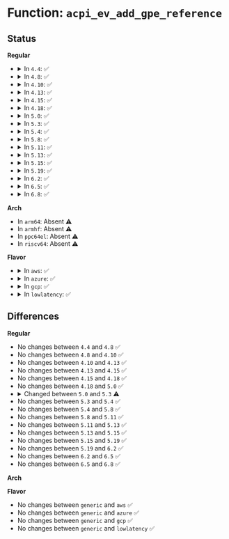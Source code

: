 # Function: <code>acpi_ev_add_gpe_reference</code>

## Status
<b>Regular</b>
<ul>
<li>
<details>
<summary>In <code>4.4</code>: ✅</summary>

```c
acpi_status acpi_ev_add_gpe_reference(struct acpi_gpe_event_info *gpe_event_info);
```

**Collision:** Unique Global

**Inline:** No

**Transformation:** False

**Instances:**

```
In drivers/acpi/acpica/evgpe.c (ffffffff81490089)
Location: drivers/acpi/acpica/evgpe.c:145
Inline: False
Direct callers:
  - drivers/acpi/acpica/evgpeblk.c:acpi_ev_initialize_gpe_block
  - drivers/acpi/acpica/evxfgpe.c:acpi_enable_gpe
```
**Symbols:**

```
ffffffff81490089-ffffffff814900cf: acpi_ev_add_gpe_reference (STB_GLOBAL)
```
</details>
</li>
<li>
<details>
<summary>In <code>4.8</code>: ✅</summary>

```c
acpi_status acpi_ev_add_gpe_reference(struct acpi_gpe_event_info *gpe_event_info);
```

**Collision:** Unique Global

**Inline:** No

**Transformation:** False

**Instances:**

```
In drivers/acpi/acpica/evgpe.c (ffffffff814dee80)
Location: drivers/acpi/acpica/evgpe.c:145
Inline: False
Direct callers:
  - drivers/acpi/acpica/evgpeblk.c:acpi_ev_initialize_gpe_block
  - drivers/acpi/acpica/evxfgpe.c:acpi_enable_gpe
```
**Symbols:**

```
ffffffff814dee80-ffffffff814deec6: acpi_ev_add_gpe_reference (STB_GLOBAL)
```
</details>
</li>
<li>
<details>
<summary>In <code>4.10</code>: ✅</summary>

```c
acpi_status acpi_ev_add_gpe_reference(struct acpi_gpe_event_info *gpe_event_info);
```

**Collision:** Unique Global

**Inline:** No

**Transformation:** False

**Instances:**

```
In drivers/acpi/acpica/evgpe.c (ffffffff815017df)
Location: drivers/acpi/acpica/evgpe.c:199
Inline: False
Direct callers:
  - drivers/acpi/acpica/evgpeblk.c:acpi_ev_initialize_gpe_block
  - drivers/acpi/acpica/evxfgpe.c:acpi_enable_gpe
```
**Symbols:**

```
ffffffff815017df-ffffffff81501825: acpi_ev_add_gpe_reference (STB_GLOBAL)
```
</details>
</li>
<li>
<details>
<summary>In <code>4.13</code>: ✅</summary>

```c
acpi_status acpi_ev_add_gpe_reference(struct acpi_gpe_event_info *gpe_event_info);
```

**Collision:** Unique Global

**Inline:** No

**Transformation:** False

**Instances:**

```
In drivers/acpi/acpica/evgpe.c (ffffffff81511cb7)
Location: drivers/acpi/acpica/evgpe.c:199
Inline: False
Direct callers:
  - drivers/acpi/acpica/evgpeblk.c:acpi_ev_initialize_gpe_block
  - drivers/acpi/acpica/evxfgpe.c:acpi_enable_gpe
```
**Symbols:**

```
ffffffff81511cb7-ffffffff81511cfd: acpi_ev_add_gpe_reference (STB_GLOBAL)
```
</details>
</li>
<li>
<details>
<summary>In <code>4.15</code>: ✅</summary>

```c
acpi_status acpi_ev_add_gpe_reference(struct acpi_gpe_event_info *gpe_event_info);
```

**Collision:** Unique Global

**Inline:** No

**Transformation:** False

**Instances:**

```
In drivers/acpi/acpica/evgpe.c (ffffffff81559ae0)
Location: drivers/acpi/acpica/evgpe.c:199
Inline: False
Direct callers:
  - drivers/acpi/acpica/evgpeblk.c:acpi_ev_initialize_gpe_block
  - drivers/acpi/acpica/evxfgpe.c:acpi_enable_gpe
```
**Symbols:**

```
ffffffff81559ae0-ffffffff81559b8e: acpi_ev_add_gpe_reference (STB_GLOBAL)
```
</details>
</li>
<li>
<details>
<summary>In <code>4.18</code>: ✅</summary>

```c
acpi_status acpi_ev_add_gpe_reference(struct acpi_gpe_event_info *gpe_event_info);
```

**Collision:** Unique Global

**Inline:** No

**Transformation:** False

**Instances:**

```
In drivers/acpi/acpica/evgpe.c (ffffffff815905e0)
Location: drivers/acpi/acpica/evgpe.c:158
Inline: False
Direct callers:
  - drivers/acpi/acpica/evgpeblk.c:acpi_ev_initialize_gpe_block
  - drivers/acpi/acpica/evxfgpe.c:acpi_enable_gpe
```
**Symbols:**

```
ffffffff815905e0-ffffffff8159068e: acpi_ev_add_gpe_reference (STB_GLOBAL)
```
</details>
</li>
<li>
<details>
<summary>In <code>5.0</code>: ✅</summary>

```c
acpi_status acpi_ev_add_gpe_reference(struct acpi_gpe_event_info *gpe_event_info);
```

**Collision:** Unique Global

**Inline:** No

**Transformation:** False

**Instances:**

```
In drivers/acpi/acpica/evgpe.c (ffffffff815a8c65)
Location: drivers/acpi/acpica/evgpe.c:158
Inline: False
Direct callers:
  - drivers/acpi/acpica/evgpeblk.c:acpi_ev_initialize_gpe_block
  - drivers/acpi/acpica/evxfgpe.c:acpi_enable_gpe
```
**Symbols:**

```
ffffffff815a8c65-ffffffff815a8d13: acpi_ev_add_gpe_reference (STB_GLOBAL)
```
</details>
</li>
<li>
<details>
<summary>In <code>5.3</code>: ✅</summary>

```c
acpi_status acpi_ev_add_gpe_reference(struct acpi_gpe_event_info *gpe_event_info, u8 clear_on_enable);
```

**Collision:** Unique Global

**Inline:** No

**Transformation:** False

**Instances:**

```
In drivers/acpi/acpica/evgpe.c (ffffffff815da3d6)
Location: drivers/acpi/acpica/evgpe.c:159
Inline: False
Direct callers:
  - drivers/acpi/acpica/evgpeblk.c:acpi_ev_initialize_gpe_block
  - drivers/acpi/acpica/evxfgpe.c:acpi_enable_gpe
```
**Symbols:**

```
ffffffff815da3d6-ffffffff815da498: acpi_ev_add_gpe_reference (STB_GLOBAL)
```
</details>
</li>
<li>
<details>
<summary>In <code>5.4</code>: ✅</summary>

```c
acpi_status acpi_ev_add_gpe_reference(struct acpi_gpe_event_info *gpe_event_info, u8 clear_on_enable);
```

**Collision:** Unique Global

**Inline:** No

**Transformation:** False

**Instances:**

```
In drivers/acpi/acpica/evgpe.c (ffffffff815fb716)
Location: drivers/acpi/acpica/evgpe.c:159
Inline: False
Direct callers:
  - drivers/acpi/acpica/evgpeblk.c:acpi_ev_initialize_gpe_block
  - drivers/acpi/acpica/evxfgpe.c:acpi_enable_gpe
```
**Symbols:**

```
ffffffff815fb716-ffffffff815fb7d8: acpi_ev_add_gpe_reference (STB_GLOBAL)
```
</details>
</li>
<li>
<details>
<summary>In <code>5.8</code>: ✅</summary>

```c
acpi_status acpi_ev_add_gpe_reference(struct acpi_gpe_event_info *gpe_event_info, u8 clear_on_enable);
```

**Collision:** Unique Global

**Inline:** No

**Transformation:** False

**Instances:**

```
In drivers/acpi/acpica/evgpe.c (ffffffff816a7839)
Location: drivers/acpi/acpica/evgpe.c:159
Inline: False
Direct callers:
  - drivers/acpi/acpica/evgpeblk.c:acpi_ev_initialize_gpe_block
  - drivers/acpi/acpica/evxface.c:acpi_remove_gpe_handler
  - drivers/acpi/acpica/evxfgpe.c:acpi_enable_gpe
```
**Symbols:**

```
ffffffff816a7839-ffffffff816a78fb: acpi_ev_add_gpe_reference (STB_GLOBAL)
```
</details>
</li>
<li>
<details>
<summary>In <code>5.11</code>: ✅</summary>

```c
acpi_status acpi_ev_add_gpe_reference(struct acpi_gpe_event_info *gpe_event_info, u8 clear_on_enable);
```

**Collision:** Unique Global

**Inline:** No

**Transformation:** False

**Instances:**

```
In drivers/acpi/acpica/evgpe.c (ffffffff816c502f)
Location: drivers/acpi/acpica/evgpe.c:159
Inline: False
Direct callers:
  - drivers/acpi/acpica/evgpeblk.c:acpi_ev_initialize_gpe_block
  - drivers/acpi/acpica/evxface.c:acpi_remove_gpe_handler
  - drivers/acpi/acpica/evxfgpe.c:acpi_enable_gpe
```
**Symbols:**

```
ffffffff816c502f-ffffffff816c50f1: acpi_ev_add_gpe_reference (STB_GLOBAL)
```
</details>
</li>
<li>
<details>
<summary>In <code>5.13</code>: ✅</summary>

```c
acpi_status acpi_ev_add_gpe_reference(struct acpi_gpe_event_info *gpe_event_info, u8 clear_on_enable);
```

**Collision:** Unique Global

**Inline:** No

**Transformation:** False

**Instances:**

```
In drivers/acpi/acpica/evgpe.c (ffffffff816a70b1)
Location: drivers/acpi/acpica/evgpe.c:159
Inline: False
Direct callers:
  - drivers/acpi/acpica/evgpeblk.c:acpi_ev_initialize_gpe_block
  - drivers/acpi/acpica/evxface.c:acpi_remove_gpe_handler
  - drivers/acpi/acpica/evxfgpe.c:acpi_enable_gpe
```
**Symbols:**

```
ffffffff816a70b1-ffffffff816a7173: acpi_ev_add_gpe_reference (STB_GLOBAL)
```
</details>
</li>
<li>
<details>
<summary>In <code>5.15</code>: ✅</summary>

```c
acpi_status acpi_ev_add_gpe_reference(struct acpi_gpe_event_info *gpe_event_info, u8 clear_on_enable);
```

**Collision:** Unique Global

**Inline:** No

**Transformation:** False

**Instances:**

```
In drivers/acpi/acpica/evgpe.c (ffffffff8171dcf8)
Location: drivers/acpi/acpica/evgpe.c:159
Inline: False
Direct callers:
  - drivers/acpi/acpica/evgpeblk.c:acpi_ev_initialize_gpe_block
  - drivers/acpi/acpica/evxface.c:acpi_remove_gpe_handler
  - drivers/acpi/acpica/evxfgpe.c:acpi_enable_gpe
```
**Symbols:**

```
ffffffff8171dcf8-ffffffff8171ddba: acpi_ev_add_gpe_reference (STB_GLOBAL)
```
</details>
</li>
<li>
<details>
<summary>In <code>5.19</code>: ✅</summary>

```c
acpi_status acpi_ev_add_gpe_reference(struct acpi_gpe_event_info *gpe_event_info, u8 clear_on_enable);
```

**Collision:** Unique Global

**Inline:** No

**Transformation:** False

**Instances:**

```
In drivers/acpi/acpica/evgpe.c (ffffffff8184dd85)
Location: drivers/acpi/acpica/evgpe.c:159
Inline: False
Direct callers:
  - drivers/acpi/acpica/evgpeblk.c:acpi_ev_initialize_gpe_block
  - drivers/acpi/acpica/evxface.c:acpi_remove_gpe_handler
  - drivers/acpi/acpica/evxfgpe.c:acpi_enable_gpe
```
**Symbols:**

```
ffffffff8184dd85-ffffffff8184de56: acpi_ev_add_gpe_reference (STB_GLOBAL)
```
</details>
</li>
<li>
<details>
<summary>In <code>6.2</code>: ✅</summary>

```c
acpi_status acpi_ev_add_gpe_reference(struct acpi_gpe_event_info *gpe_event_info, u8 clear_on_enable);
```

**Collision:** Unique Global

**Inline:** No

**Transformation:** False

**Instances:**

```
In drivers/acpi/acpica/evgpe.c (ffffffff819872d0)
Location: drivers/acpi/acpica/evgpe.c:159
Inline: False
Direct callers:
  - drivers/acpi/acpica/evgpeblk.c:acpi_ev_initialize_gpe_block
  - drivers/acpi/acpica/evxface.c:acpi_remove_gpe_handler
  - drivers/acpi/acpica/evxfgpe.c:acpi_enable_gpe
```
**Symbols:**

```
ffffffff819872d0-ffffffff81987403: acpi_ev_add_gpe_reference (STB_GLOBAL)
```
</details>
</li>
<li>
<details>
<summary>In <code>6.5</code>: ✅</summary>

```c
acpi_status acpi_ev_add_gpe_reference(struct acpi_gpe_event_info *gpe_event_info, u8 clear_on_enable);
```

**Collision:** Unique Global

**Inline:** No

**Transformation:** False

**Instances:**

```
In drivers/acpi/acpica/evgpe.c (ffffffff819cdd10)
Location: drivers/acpi/acpica/evgpe.c:159
Inline: False
Direct callers:
  - drivers/acpi/acpica/evgpeblk.c:acpi_ev_initialize_gpe_block
  - drivers/acpi/acpica/evxface.c:acpi_remove_gpe_handler
  - drivers/acpi/acpica/evxfgpe.c:acpi_enable_gpe
```
**Symbols:**

```
ffffffff819cdd10-ffffffff819cde43: acpi_ev_add_gpe_reference (STB_GLOBAL)
```
</details>
</li>
<li>
<details>
<summary>In <code>6.8</code>: ✅</summary>

```c
acpi_status acpi_ev_add_gpe_reference(struct acpi_gpe_event_info *gpe_event_info, u8 clear_on_enable);
```

**Collision:** Unique Global

**Inline:** No

**Transformation:** False

**Instances:**

```
In drivers/acpi/acpica/evgpe.c (ffffffff81a187e0)
Location: drivers/acpi/acpica/evgpe.c:159
Inline: False
Direct callers:
  - drivers/acpi/acpica/evgpeblk.c:acpi_ev_initialize_gpe_block
  - drivers/acpi/acpica/evxface.c:acpi_remove_gpe_handler
  - drivers/acpi/acpica/evxfgpe.c:acpi_enable_gpe
```
**Symbols:**

```
ffffffff81a187e0-ffffffff81a18913: acpi_ev_add_gpe_reference (STB_GLOBAL)
```
</details>
</li>
</ul>
<b>Arch</b>
<ul>
<li>
In <code>arm64</code>: Absent ⚠️
</li>
<li>
In <code>armhf</code>: Absent ⚠️
</li>
<li>
In <code>ppc64el</code>: Absent ⚠️
</li>
<li>
In <code>riscv64</code>: Absent ⚠️
</li>
</ul>
<b>Flavor</b>
<ul>
<li>
<details>
<summary>In <code>aws</code>: ✅</summary>

```c
acpi_status acpi_ev_add_gpe_reference(struct acpi_gpe_event_info *gpe_event_info, u8 clear_on_enable);
```

**Collision:** Unique Global

**Inline:** No

**Transformation:** False

**Instances:**

```
In drivers/acpi/acpica/evgpe.c (ffffffff815e588a)
Location: drivers/acpi/acpica/evgpe.c:159
Inline: False
Direct callers:
  - drivers/acpi/acpica/evgpeblk.c:acpi_ev_initialize_gpe_block
  - drivers/acpi/acpica/evxfgpe.c:acpi_enable_gpe
```
**Symbols:**

```
ffffffff815e588a-ffffffff815e58da: acpi_ev_add_gpe_reference (STB_GLOBAL)
```
</details>
</li>
<li>
<details>
<summary>In <code>azure</code>: ✅</summary>

```c
acpi_status acpi_ev_add_gpe_reference(struct acpi_gpe_event_info *gpe_event_info, u8 clear_on_enable);
```

**Collision:** Unique Global

**Inline:** No

**Transformation:** False

**Instances:**

```
In drivers/acpi/acpica/evgpe.c (ffffffff815d0ef1)
Location: drivers/acpi/acpica/evgpe.c:159
Inline: False
Direct callers:
  - drivers/acpi/acpica/evgpeblk.c:acpi_ev_initialize_gpe_block
  - drivers/acpi/acpica/evxfgpe.c:acpi_enable_gpe
```
**Symbols:**

```
ffffffff815d0ef1-ffffffff815d0f41: acpi_ev_add_gpe_reference (STB_GLOBAL)
```
</details>
</li>
<li>
<details>
<summary>In <code>gcp</code>: ✅</summary>

```c
acpi_status acpi_ev_add_gpe_reference(struct acpi_gpe_event_info *gpe_event_info, u8 clear_on_enable);
```

**Collision:** Unique Global

**Inline:** No

**Transformation:** False

**Instances:**

```
In drivers/acpi/acpica/evgpe.c (ffffffff815ef9f6)
Location: drivers/acpi/acpica/evgpe.c:159
Inline: False
Direct callers:
  - drivers/acpi/acpica/evgpeblk.c:acpi_ev_initialize_gpe_block
  - drivers/acpi/acpica/evxfgpe.c:acpi_enable_gpe
```
**Symbols:**

```
ffffffff815ef9f6-ffffffff815efab8: acpi_ev_add_gpe_reference (STB_GLOBAL)
```
</details>
</li>
<li>
<details>
<summary>In <code>lowlatency</code>: ✅</summary>

```c
acpi_status acpi_ev_add_gpe_reference(struct acpi_gpe_event_info *gpe_event_info, u8 clear_on_enable);
```

**Collision:** Unique Global

**Inline:** No

**Transformation:** False

**Instances:**

```
In drivers/acpi/acpica/evgpe.c (ffffffff816098a6)
Location: drivers/acpi/acpica/evgpe.c:159
Inline: False
Direct callers:
  - drivers/acpi/acpica/evgpeblk.c:acpi_ev_initialize_gpe_block
  - drivers/acpi/acpica/evxfgpe.c:acpi_enable_gpe
```
**Symbols:**

```
ffffffff816098a6-ffffffff81609968: acpi_ev_add_gpe_reference (STB_GLOBAL)
```
</details>
</li>
</ul>

## Differences
<b>Regular</b>
<ul>
<li>
No changes between <code>4.4</code> and <code>4.8</code> ✅
</li>
<li>
No changes between <code>4.8</code> and <code>4.10</code> ✅
</li>
<li>
No changes between <code>4.10</code> and <code>4.13</code> ✅
</li>
<li>
No changes between <code>4.13</code> and <code>4.15</code> ✅
</li>
<li>
No changes between <code>4.15</code> and <code>4.18</code> ✅
</li>
<li>
No changes between <code>4.18</code> and <code>5.0</code> ✅
</li>
<li>
<details>
<summary>Changed between <code>5.0</code> and <code>5.3</code> ⚠️</summary>
<ul>
<li>
<b>Param added. </b>
<code>u8 clear_on_enable</code>
</li>
</ul>
</details>
</li>
<li>
No changes between <code>5.3</code> and <code>5.4</code> ✅
</li>
<li>
No changes between <code>5.4</code> and <code>5.8</code> ✅
</li>
<li>
No changes between <code>5.8</code> and <code>5.11</code> ✅
</li>
<li>
No changes between <code>5.11</code> and <code>5.13</code> ✅
</li>
<li>
No changes between <code>5.13</code> and <code>5.15</code> ✅
</li>
<li>
No changes between <code>5.15</code> and <code>5.19</code> ✅
</li>
<li>
No changes between <code>5.19</code> and <code>6.2</code> ✅
</li>
<li>
No changes between <code>6.2</code> and <code>6.5</code> ✅
</li>
<li>
No changes between <code>6.5</code> and <code>6.8</code> ✅
</li>
</ul>
<b>Arch</b>
<ul>
</ul>
<b>Flavor</b>
<ul>
<li>
No changes between <code>generic</code> and <code>aws</code> ✅
</li>
<li>
No changes between <code>generic</code> and <code>azure</code> ✅
</li>
<li>
No changes between <code>generic</code> and <code>gcp</code> ✅
</li>
<li>
No changes between <code>generic</code> and <code>lowlatency</code> ✅
</li>
</ul>
